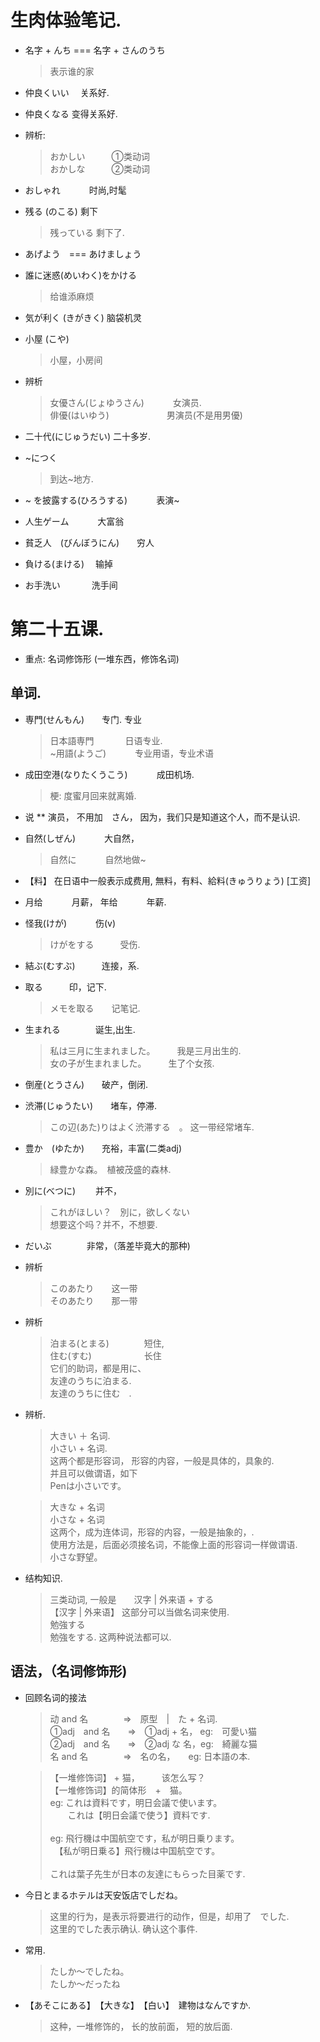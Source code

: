 # 生肉体验笔记.
* 名字 +  んち === 名字 + さんのうち
    >表示谁的家

* 仲良くいい　 关系好.
* 仲良くなる    变得关系好.

* 辨析:
    > おかしい　　　①类动词<br>
    > おかしな　　　②类动词

* おしゃれ　　　 时尚,时髦

* 残る (のこる)   剩下
    >残っている  剩下了.

* あげよう　=== あけましょう

* 誰に迷惑(めいわく)をかける　　
    >给谁添麻烦

* 気が利く (きがきく)  脑袋机灵

* 小屋 (こや)
    >小屋，小房间

* 辨析
    >女優さん(じょゆうさん)　　　 女演员.<br>
    >俳優(はいゆう)　　　 　　　 男演员(不是用男優)

* 二十代(にじゅうだい)  二十多岁.

* ~につく
    >到达~地方.

* ~ を披露する(ひろうする)　　　 表演~

* 人生ゲーム　　　 大富翁

* 貧乏人　(びんぼうにん)　　穷人

* 負ける(まける)　 输掉

* お手洗い 　　　 洗手间



# 第二十五课.
* 重点: 名词修饰形 (一堆东西，修饰名词)

## 单词.
* 専門(せんもん)　　专门. 专业
    > 日本語専門 　　　 日语专业.<br>
    > ~用語(ようご)　　　 专业用语，专业术语

* 成田空港(なりたくうこう)　　　 成田机场.
    > 梗: 度蜜月回来就离婚.

* 说 ** 演员， 不用加　さん， 因为，我们只是知道这个人，而不是认识.

* 自然(しぜん)　　　 大自然，
    > 自然に　　　 自然地做~

* 【料】 在日语中一般表示成费用,  無料，有料、給料(きゅうりょう) [工资]

* 月给　　　 月薪，  年给　　　 年薪.

* 怪我(けが)　　　 伤(v)
    >けがをする　　　受伤.

* 結ぶ(むすぶ)　　　连接，系.

* 取る　　　印，记下.
    >メモを取る　　记笔记.　

* 生まれる　　　　诞生,出生.
    >私は三月に生まれました。　　　我是三月出生的.<br>
    >女の子が生まれました。　　　生了个女孩.

* 倒産(とうさん)　　破产，倒闭.

* 渋滞(じゅうたい)　　堵车，停滞.
    >この辺(あた)りはよく渋滞する　。 这一带经常堵车.

* 豊か　(ゆたか)　　充裕，丰富(二类adj)
    >緑豊かな森。　植被茂盛的森林.

* 別に(べつに) 　　并不，
    >これがほしい？　別に，欲しくない<br>
    >想要这个吗？并不，不想要.

* だいぶ　　　　非常，（落差毕竟大的那种)

* 辨析
    >このあたり　　这一带<br>
    >そのあたり　　那一带<br>

* 辨析
    > 泊まる(とまる)　　　　短住,<br>
    >住む(すむ)　　　　　　长住<br>
    > 它们的助词，都是用に、<br>
    > 友達のうちに泊まる.   <br>
    > 友達のうちに住む　.   <br>

* 辨析.
    >大きい ＋ 名词.<br>
    >小さい + 名词.<br>
    >这两个都是形容词， 形容的内容，一般是具体的，具象的.<br>
    > 并且可以做谓语，如下<br>
    >Penは小さいです。

    >大きな + 名词<br>
    >小さな + 名词<br>
    >这两个，成为连体词，形容的内容，一般是抽象的，.<br>
    >使用方法是，后面必须接名词，不能像上面的形容词一样做谓语.<br>
    >小さな野望。


* 结构知识.
    > 三类动词, 一般是　　汉字 | 外来语  + する<br>
    > 【汉字 | 外来语】  这部分可以当做名词来使用.<br>
    >勉強する <br>
    >勉強をする.  这两种说法都可以.

## 语法，（名词修饰形)
* 回顾名词的接法
    >动 and 名　　　　=>　原型　|　た + 名词.<br>
    >①adj　and 名　　=>　①adj + 名， eg:　可愛い猫<br>
    >②adj　and 名　　=>　②adj な 名，eg:　綺麗な猫<br>
    >名 and 名　　　　=>　名の名，　　eg: 日本語の本.<br>

    > 【一堆修饰词】 + 猫，　　　该怎么写？<br>
    > 【一堆修饰词】的简体形　+　猫。<br>
    >eg: これは資料です，明日会議で使います。<br>
    >　　これは【明日会議で使う】資料です.<br>
    ><br>
    >eg: 飛行機は中国航空です，私が明日乗ります。<br>
    >　【私が明日乗る】飛行機は中国航空です。<br>
    ><br>
    >これは葉子先生が日本の友達にもらった目薬です.

* 今日とまるホテルは天安饭店でしだね。
    >这里的行为，是表示将要进行的动作，但是，却用了　でした.<br>
    >这里的でした表示确认. 确认这个事件.

* 常用.
    >たしか〜でしたね。<br>
    >たしか〜だったね<br>

* 【あそこにある】　【大きな】　【白い】　建物はなんですか.
    >这种，一堆修饰的， 长的放前面， 短的放后面.






